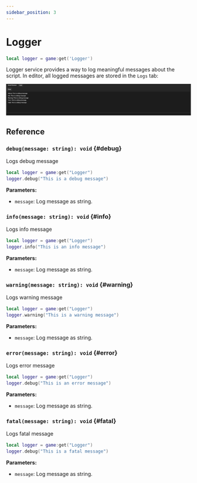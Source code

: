 ```yaml
---
sidebar_position: 3
---
```


# Logger

```lua
local logger = game:get('Logger')
```

Logger service provides a way to log meaningful messages about the script. In editor, all logged messages are stored in the `Logs` tab:

![Logger](./img/logger.png)

## Reference

### `debug(message: string): void` {#debug}

Logs debug message

```lua
local logger = game:get("Logger")
logger.debug("This is a debug message")
```

**Parameters:**

- `message`: Log message as string.

### `info(message: string): void` {#info}

Logs info message

```lua
local logger = game:get("Logger")
logger.info("This is an info message")
```

**Parameters:**

- `message`: Log message as string.

### `warning(message: string): void` {#warning}

Logs warning message

```lua
local logger = game:get("Logger")
logger.warning("This is a warning message")
```

**Parameters:**

- `message`: Log message as string.

### `error(message: string): void` {#error}

Logs error message

```lua
local logger = game:get("Logger")
logger.debug("This is an error message")
```

**Parameters:**

- `message`: Log message as string.

### `fatal(message: string): void` {#fatal}

Logs fatal message

```lua
local logger = game:get("Logger")
logger.debug("This is a fatal message")
```

**Parameters:**

- `message`: Log message as string.
